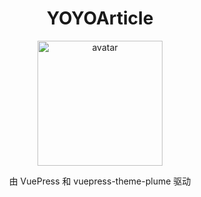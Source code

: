 <h1 align="center">YOYOArticle</h1>
<p align="center">
  <img src="https://cdn.jsdelivr.net/gh/YOYOYOAKE/image-hosting//avatar-round.png" width="200px" alt="avatar">
</p>
<p align="center">
  由 <a herf="https://v2.vuepress.vuejs.org/">VuePress</a> 和 
  <a herf="https://theme-plume.vuejs.press/">vuepress-theme-plume</a>
  驱动
</p>